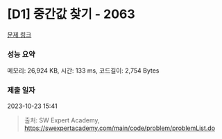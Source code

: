 # [D1] 중간값 찾기 - 2063 

[문제 링크](https://swexpertacademy.com/main/code/problem/problemDetail.do?contestProbId=AV5QPsXKA2UDFAUq) 

### 성능 요약

메모리: 26,924 KB, 시간: 133 ms, 코드길이: 2,754 Bytes

### 제출 일자

2023-10-23 15:41



> 출처: SW Expert Academy, https://swexpertacademy.com/main/code/problem/problemList.do